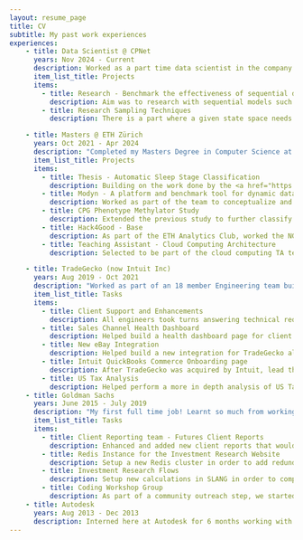 ```yaml
---
layout: resume_page
title: CV
subtitle: My past work experiences
experiences:
    - title: Data Scientist @ CPNet
      years: Nov 2024 - Current
      description: Worked as a part time data scientist in the company in order to experiment and trial proof of concept research with more complex models, as well as some exploring other innovative research ideas.
      item_list_title: Projects
      items:
        - title: Research - Benchmark the effectiveness of sequential data models.
          description: Aim was to research with sequential models such as LSTMs in order to predict outputs using batches. This involved batching input data, as well as comparing the prediction performance as well as usability (training and inference time). Setup an experiment flow running the training on Modal and logging results to WandB.
        - title: Research Sampling Techniques
          description: There is a part where a given state space needs to be explored for possible solutions. In order to achieve greatest coverage, random sampling is currently used, which however becomes weaker once conditions are applied on the state space variables. Aim was to benchmark and PoC additional sampling techniques to improve sample generation.

    - title: Masters @ ETH Zürich
      years: Oct 2021 - Apr 2024
      description: "Completed my Masters Degree in Computer Science at ETH Zürich (5.4/6 CGPA), with a major in Machine Intelligence and a Minor in Data Management Systems. Though it was my first foray into Atrificial Intelligence, I've been constantly learning more about this field by studying different courses and working on various projects hands on. Equally interesting I've studied different systems for the management of data from cloud based systems to large scalable storage and processing systems like hadoop and spark."
      item_list_title: Projects
      items:
        - title: Thesis - Automatic Sleep Stage Classification
          description: Building on the work done by the <a href="https://ise.ethz.ch/">ISE Lab</a> in 2019 called <a href="https://www.research-collection.ethz.ch/handle/20.500.11850/342836">Spindle</a>, I worked on improving the performance (accuracy and mean F1) of the model by experimenting with different State of the Art vision models such as Vision Transformers, data augmentation techniques and sequential processing layers. Read more about it <a href="/projects/thesis"> here! </a>
        - title: Modyn - A platform and benchmark tool for dynamic datasets
          description: Worked as part of the team to conceptualize and start building <a href="https://dl.acm.org/doi/abs/10.1145/3578356.3592585"> Modyn </a>, a platform and benchmark tool aimed specifically to handle the problem of retraining models during continual learning. 
        - title: CPG Phenotype Methylator Study
          description: Extended the previous study to further classify Cancers according to the CIMP subtype. This was done by applying the existing methodology on new datasets, as well as extension of the analysis to find further genetic pathways of interest.
        - title: Hack4Good - Base
          description: As part of the ETH Analytics Club, worked the NGO <a href="https://energy-base.org/">BASE</a> to analyze data generated from their app and provide reports that could be used by the NGO to monitor the performance. Additionally worked with them for a month to create a service to help provide this data directly to the application via REST Apis.
        - title: Teaching Assistant - Cloud Computing Architecture
          description: Selected to be part of the cloud computing TA team in order to help conduct exercise sessions, help redesign and manage the practical project as well as answer any student queries either in the sessions or on the online forum.

    - title: TradeGecko (now Intuit Inc)
      years: Aug 2019 - Oct 2021
      description: "Worked as part of an 18 member Engineering team building a SaaS Inventory management system for eCommerce. I worked mainly as part of the integrations team, enhancing the connections of TradeGecko to different eCommerce systems like Shopify, Amazon, QuickBooks, etc. Picked up Ruby on Rails and EmberJS from scratch."
      item_list_title: Tasks
      items:
        - title: Client Support and Enhancements
          description: All engineers took turns answering technical requests and bugs raised by clients. Involved looking through code and logs, working with different teams, fixing issues (short and long term) as well as replying / working with clients to handle the issue.
        - title: Sales Channel Health Dashboard
          description: Helped build a health dashboard page for client sales integrations to provide clients with information relating to the health of their integration along with action items they can take to improve the health and avoid future complications.
        - title: New eBay Integration
          description: Helped build a new integration for TradeGecko allowing clients to connect their eBay stores. We worked directly with eBay APIs as well as built an <a href="https://github.com/tradegecko/ebay_api">Open Source gem</a> to help others connect to eBay.
        - title: Intuit QuickBooks Commerce Onboarding page
          description: After TradeGecko was acquired by Intuit, lead the work to redesign and update the Onboarding page to work for new clients coming directly from QuickBooks.
        - title: US Tax Analysis
          description: Helped perform a more in depth analysis of US Tax calculations and their flows from Shopify into TradeGecko and into QuickBooks.
    - title: Goldman Sachs
      years: June 2015 - July 2019
      description: "My first full time job! Learnt so much from working with Linux, deploying large scale applications, working on support and debugging issues in real time to setting up SpringBoot servers with REST endpoints, learning a new propietary language SLANG and setting up a new Redis Cache instance."
      item_list_title: Tasks
      items:
        - title: Client Reporting team - Futures Client Reports
          description: Enhanced and added new client reports that would be sent out to clients daily. Edited SQL Stored Procedures as well as XML templates to correctly populate reports. Additionally helped build support tools to allow non technical teams to update and manage client reports on their own.
        - title: Redis Instance for the Investment Research Website
          description: Setup a new Redis cluster in order to add redundancy and improve performance of the GS Investment Research website.
        - title: Investment Research Flows
          description: Setup new calculations in SLANG in order to compute additional metrics based on Analyst inputs, and also helped build the flow to ensure their timely update on the Investment Research Website.
        - title: Coding Workshop Group
          description: As part of a community outreach step, we started an initiative in the Singapore office to organize simple coding workshops for secondary school kids using Raspberry Pis. The aim, to help encourage the next generation of coders, and also to encourage more females to be interested in coding.
    - title: Autodesk
      years: Aug 2013 - Dec 2013
      description: Interned here at Autodesk for 6 months working with the Dynamo team helping build out the products. Mainly worked on helping implement the 'Code Block' node - a block that could run basic code and return an output. In addition to the working, also added enhancements to highlight syntax errors thrown by the Dynamo compiler directly on the node.
---
```

